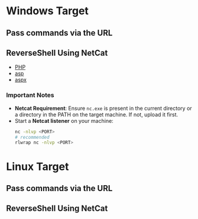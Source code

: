 # Windows Target 
## Pass commands via the URL

## ReverseShell Using NetCat

- [PHP](https://github.com/MGamalCYSEC/ReverseShellCrafter/blob/main/Server-Side%20Reverse%20shell/ReverseShell%20Using%20NetCat/nc-reverse.php)
- [asp](https://github.com/MGamalCYSEC/ReverseShellCrafter/blob/main/Server-Side%20Reverse%20shell/ReverseShell%20Using%20NetCat/nc-reverse.asp)
- [aspx](https://github.com/MGamalCYSEC/ReverseShellCrafter/blob/main/Server-Side%20Reverse%20shell/ReverseShell%20Using%20NetCat/nc-reverse.aspx)
  
### **Important Notes**
- **Netcat Requirement**:
  Ensure `nc.exe` is present in the current directory or a directory in the PATH on the target machine. If not, upload it first.
- Start a **Netcat listener** on your machine:
   ```bash
   nc -nlvp <PORT>
   # recommended
   rlwrap nc -nlvp <PORT>
   ```

# Linux Target 
## Pass commands via the URL

## ReverseShell Using NetCat

